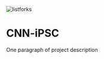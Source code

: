 ![listforks](https://raw.github.com/OxfordDiabetes/CNN-iPSC/tree/master/imagesHNF_logo.jpg)
# CNN-iPSC

One paragraph of project description
